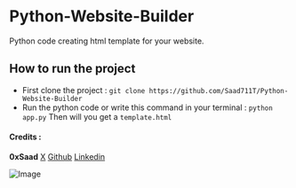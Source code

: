 # Python-Website-Builder
Python code creating html template for your website.

## How to run the project
- First clone the project : `git clone https://github.com/Saad711T/Python-Website-Builder`
- Run the python code or write this command in your terminal : `python app.py` Then will you get a `template.html`


#### Credits :
**0xSaad**
[X](https://x.com/0xdonzdev)
[Github](https://github.com/Saad711T)
[Linkedin](https://www.linkedin.com/in/saadalmalki711)

![Image](pythonwebbuilder.png)
